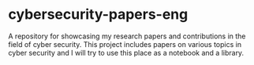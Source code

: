 # cybersecurity-papers-eng
A repository for showcasing my research papers and contributions in the field of cyber security. This project includes papers on various topics in cyber security and I will try to use this place as a notebook and a library.
